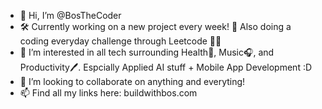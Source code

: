 - 👋 Hi, I’m @BosTheCoder
- 🛠️ Currently working on a new project every week! 📖 Also doing a coding everyday challenge through Leetcode 🧑‍💻
- 👀 I’m interested in all tech surrounding Health💪, Music🎧, and Productivity🖊️. Espcially Applied AI stuff + Mobile App Development :D
- 💞️ I’m looking to collaborate on anything and everyting!
- 📫 Find all my links here: buildwithbos.com

<!---
BossCodersHQ/BossCodersHQ is a ✨ special ✨ repository because its `README.md` (this file) appears on your GitHub profile.
You can click the Preview link to take a look at your changes.
--->
